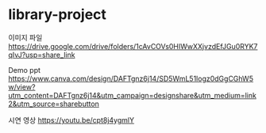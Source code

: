 # library-project

이미지 파일
https://drive.google.com/drive/folders/1cAvCOVs0HIWwXXjvzdEfJGu0RYK7qIvJ?usp=share_link

Demo ppt
https://www.canva.com/design/DAFTgnz6j14/SD5WmL51logz0dGgCGhW5w/view?utm_content=DAFTgnz6j14&utm_campaign=designshare&utm_medium=link2&utm_source=sharebutton

시연 영상
https://youtu.be/cpt8j4ygmlY

